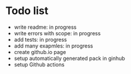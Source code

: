 # Todo list

- write readme: in progress
- write errors with scope: in progress
- add tests: in progress
- add many exapmles: in progress
- create github.io page
- setup automatically generated pack in ginhub
- setup Github actions
